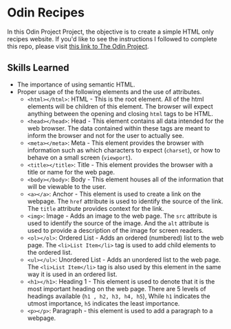 
# Odin Recipes
In this Odin Project Project, the objective is to create a simple HTML only recipes website. If you'd like to see the instructions I followed to complete this repo, please visit [this link to The Odin Project](https://www.theodinproject.com/lessons/foundations-recipes). 

## Skills Learned
- The importance of using semantic HTML.
- Proper usage of the following elements and the use of attributes.
  - `<html></html>`: HTML - This is the root element. All of the html elements will be children of this element. The browser will expect anything between the opening and closing `html` tags to be HTML.
  - `<head></head>`: Head - This element contains all data intended for the web browser. The data contained within these tags are meant to inform the browser and not for the user to actually see.
  - `<meta></meta>`: Meta - This element provides the browser with information such as which characters to expect (`charset`), or how to behave on a small screen (`viewport`).
  - `<title></title>`: Title - This element provides the browser with a title or name for the web page.
  - `<body></body>`: Body - This element houses all of the information that will be viewable to the user. 
  - `<a></a>`: Anchor - This element is used to create a link on the webpage. The `href` attribute  is used to identify the source of the link. The `title` attribute provides context for the link.
  - `<img>`: Image - Adds an image to the web page. The `src` attribute  is used to identify the source of the image. And the `alt` attribute is used to provide a description of the image for screen readers.
  - `<ol></ol>`: Ordered List - Adds an ordered (numbered) list to the web page. The `<li>List Item</li>` tag is used to add child elements to the ordered list.
  - `<ul></ul>`: Unordered List - Adds an unordered list to the web page. The `<li>List Item</li>` tag is also used by this element in the same way it is used in an ordered list.
  - `<h1></h1>`: Heading 1 - This element is used to denote that it is the most important heading on the web page. There are 5 levels of headings available (`h1 , h2, h3, h4, h5`), While `h1` indicates the utmost importance, `h5` indicates the least importance.
  - `<p></p>`: Paragraph - this element is used to add a paragraph to a webpage. 
